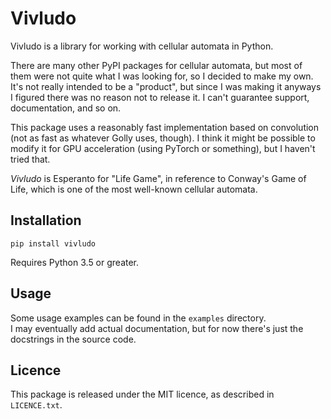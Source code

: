 # Vivludo
Vivludo is a library for working with cellular automata in Python.

There are many other PyPI packages for cellular automata, but most of them
were not quite what I was looking for, so I decided to make my own.  It's not
really intended to be a "product", but since I was making it anyways I figured
there was no reason not to release it.  I can't guarantee support, 
documentation, and so on.

This package uses a reasonably fast implementation based on convolution
(not as fast as whatever Golly uses, though). 
I think it might be possible to modify it for GPU acceleration 
(using PyTorch or something), but I haven't tried that.

*Vivludo* is Esperanto for "Life Game", in reference to Conway's Game of Life,
which is one of the most well-known cellular automata.

## Installation

`pip install vivludo`

Requires Python 3.5 or greater.

## Usage
Some usage examples can be found in the `examples` directory.  
I may eventually add actual documentation, but for now there's just the
docstrings in the source code.

## Licence
This package is released under the MIT licence, as described in `LICENCE.txt`.
